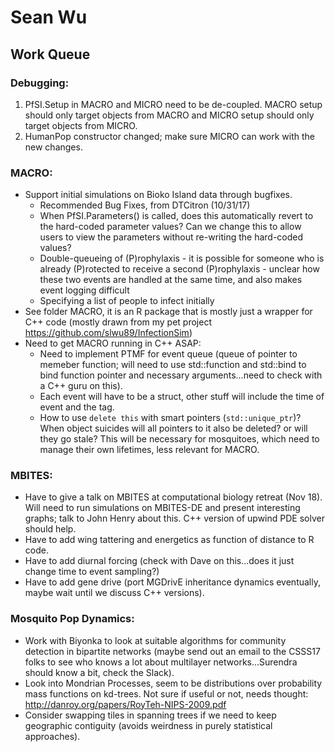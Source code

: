 # Sean Wu

## Work Queue

### Debugging:
1. PfSI.Setup in MACRO and MICRO need to be de-coupled. MACRO setup should only target objects from MACRO and MICRO setup should only target objects from MICRO.
2. HumanPop constructor changed; make sure MICRO can work with the new changes.

### MACRO:
* Support initial simulations on Bioko Island data through bugfixes.
  * Recommended Bug Fixes, from DTCitron (10/31/17)
  * When PfSI.Parameters() is called, does this automatically revert to the hard-coded parameter values?  Can we change this to allow users to view the parameters without re-writing the hard-coded values?
  * Double-queueing of (P)rophylaxis - it is possible for someone who is already (P)rotected to receive a second (P)rophylaxis - unclear how these two events are handled at the same time, and also makes event logging difficult
  * Specifying a list of people to infect initially
* See folder MACRO, it is an R package that is mostly just a wrapper for C++ code (mostly drawn from my pet project https://github.com/slwu89/InfectionSim)
* Need to get MACRO running in C++ ASAP:
  * Need to implement PTMF for event queue (queue of pointer to memeber function; will need to use std::function and std::bind to bind function pointer and necessary arguments...need to check with a C++ guru on this).
  * Each event will have to be a struct, other stuff will include the time of event and the tag.
  * How to use `delete this` with smart pointers (`std::unique_ptr`)? When object suicides will all pointers to it also be deleted? or will they go stale? This will be necessary for mosquitoes, which need to manage their own lifetimes, less relevant for MACRO.
 
 ### MBITES:
 *  Have to give a talk on MBITES at computational biology retreat (Nov 18). Will need to run simulations on MBITES-DE and present interesting graphs; talk to John Henry about this. C++ version of upwind PDE solver should help.
 *  Have to add wing tattering and energetics as function of distance to R code.
 *  Have to add diurnal forcing (check with Dave on this...does it just change time to event sampling?)
 *  Have to add gene drive (port MGDrivE inheritance dynamics eventually, maybe wait until we discuss C++ versions).
 
 ### Mosquito Pop Dynamics:
 *  Work with Biyonka to look at suitable algorithms for community detection in bipartite networks (maybe send out an email to the CSSS17 folks to see who knows a lot about multilayer networks...Surendra should know a bit, check the Slack).
 *  Look into Mondrian Processes, seem to be distributions over probability mass functions on kd-trees. Not sure if useful or not, needs thought: http://danroy.org/papers/RoyTeh-NIPS-2009.pdf
 *  Consider swapping tiles in spanning trees if we need to keep geographic contiguity (avoids weirdness in purely statistical approaches).

